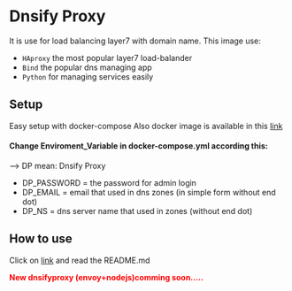 # Dnsify Proxy
It is use for load balancing layer7 with domain name.
This image use:
 - <code>HAproxy</code> the most popular layer7 load-balander
 - <code>Bind</code> the popular dns managing app
 - <code>Python</code> for managing services easily
## Setup
 Easy setup with docker-compose
 Also docker image is available in this <a href="https://hub.docker.com/repository/docker/sajadsadra/dnsify_proxy">link</a>
#### Change Enviroment_Variable in docker-compose.yml according this:
--> DP mean: Dnsify Proxy
 - DP_PASSWORD = the password for admin login
 - DP_EMAIL = email that used in dns zones (in simple form without end dot)
 - DP_NS = dns server name that used in zones (without end dot)
 
 ## How to use
 Click on <a href="https://github.com/sajad-sadra/dnsifyproxy/blob/master/dockerImage/panel_API/README.md">link</a> and read the README.md

<a><b><font color=red> New dnsifyproxy (envoy+nodejs)comming soon.....</font></b></a>
